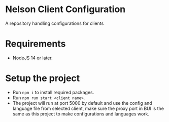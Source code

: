 # Nelson Client Configuration
A repository handling configurations for clients

# Requirements
- NodeJS 14 or later.

# Setup the project
- Run `npm i` to install required packages.
- Run `npm run start <client name>`.
- The project will run at port 5000 by default and use the config and language file from selected client, make sure the proxy port in BUI is the same as this project to make configurations and languages work.